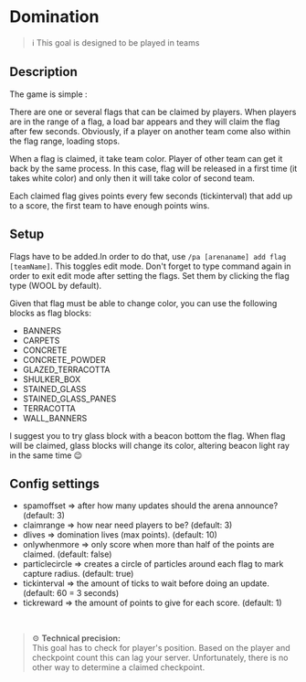 # Domination

> ℹ This goal is designed to be played in teams

## Description

The game is simple :

There are one or several flags that can be claimed by players.
When players are in the range of a flag, a load bar appears and they will claim the flag after few seconds.
Obviously, if a player on another team come also within the flag range, loading stops.

When a flag is claimed, it take team color. Player of other team can get it back by the same process.
In this case, flag will be released in a first time (it takes white color) and only then it will take color of
second team.

Each claimed flag gives points every few seconds (tickinterval) that add up to a score, the first team to have enough 
points wins.

## Setup

Flags have to be added.In order to do that, use `/pa [arenaname] add flag [teamName]`. This toggles edit mode. 
Don't forget to type command again in order to exit edit mode after setting the flags. 
Set them by clicking the flag type (WOOL by default).

Given that flag must be able to change color, you can use the following blocks as flag blocks:                                                                                  
* BANNERS
* CARPETS
* CONCRETE
* CONCRETE_POWDER 
* GLAZED_TERRACOTTA 	
* SHULKER_BOX
* STAINED_GLASS 
* STAINED_GLASS_PANES
* TERRACOTTA
* WALL_BANNERS

I suggest you to try glass block with a beacon bottom the flag. When flag will be claimed, glass blocks will change its
color, altering beacon light ray in the same time :wink:

## Config settings  

- spamoffset => after how many updates should the arena announce? (default: 3)
- claimrange => how near need players to be? (default: 3)
- dlives => domination lives (max points). (default: 10)
- onlywhenmore => only score when more than half of the points are claimed. (default: false)
- particlecircle => creates a circle of particles around each flag to mark capture radius. (default: true)
- tickinterval => the amount of ticks to wait before doing an update. (default: 60 = 3 seconds)
- tickreward => the amount of points to give for each score. (default: 1)

<br>

> ⚙ **Technical precision:**  
> This goal has to check for player's position. Based on the player and checkpoint count this can lag your server. 
> Unfortunately, there is no other way to determine a claimed checkpoint.

